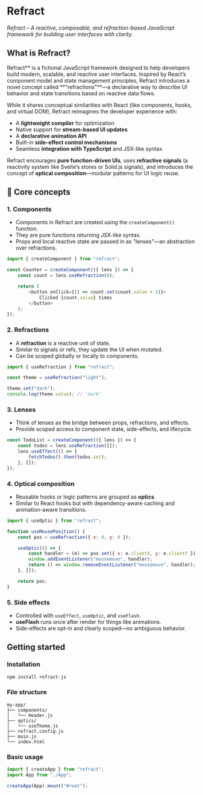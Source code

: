 # Refract

_Refract – A reactive, composable, and refraction-based JavaScript framework for building user interfaces with clarity._

## What is Refract?

Refract** is a fictional JavaScript framework designed to help developers build modern, scalable, and reactive user interfaces. Inspired by React’s component model and state management principles, Refract introduces a novel concept called **“refractions”\*\*—a declarative way to describe UI behavior and state transitions based on reactive data flows.

While it shares conceptual similarities with React (like components, hooks, and virtual DOM), Refract reimagines the developer experience with:

- A **lightweight compiler** for optimization
- Native support for **stream-based UI updates**
- A **declarative animation API**
- Built-in **side-effect control mechanisms**
- Seamless **integration with TypeScript** and JSX-like syntax

Refract encourages **pure function-driven UIs**, uses **refractive signals** (a reactivity system like Svelte’s stores or Solid.js signals), and introduces the concept of **optical composition**—modular patterns for UI logic reuse.

## 🎯 Core concepts

### 1. **Components**

- Components in Refract are created using the `createComponent()` function.
- They are pure functions returning JSX-like syntax.
- Props and local reactive state are passed in as "lenses"—an abstraction over refractions.

```js
import { createComponent } from "refract";

const Counter = createComponent(({ lens }) => {
	const count = lens.useRefraction(0);

	return (
		<button onClick={() => count.set(count.value + 1)}>
			Clicked {count.value} times
		</button>
	);
});
```

### 2. **Refractions**

- A **refraction** is a reactive unit of state.
- Similar to signals or refs, they update the UI when mutated.
- Can be scoped globally or locally to components.

```js
import { useRefraction } from "refract";

const theme = useRefraction("light");

theme.set("dark");
console.log(theme.value); // 'dark'
```

### 3. **Lenses**

- Think of lenses as the bridge between props, refractions, and effects.
- Provide scoped access to component state, side-effects, and lifecycle.

```js
const TodoList = createComponent(({ lens }) => {
	const todos = lens.useRefraction([]);
	lens.useEffect(() => {
		fetchTodos().then(todos.set);
	}, []);
});
```

### 4. **Optical composition**

- Reusable hooks or logic patterns are grouped as **optics**.
- Similar to React hooks but with dependency-aware caching and animation-aware transitions.

```js
import { useOptic } from "refract";

function useMousePosition() {
	const pos = useRefraction({ x: 0, y: 0 });

	useOptic(() => {
		const handler = (e) => pos.set({ x: e.clientX, y: e.clientY });
		window.addEventListener("mousemove", handler);
		return () => window.removeEventListener("mousemove", handler);
	}, []);

	return pos;
}
```

### 5. **Side effects**

- Controlled with `useEffect`, `useOptic`, and `useFlash`.
- **useFlash** runs once after render for things like animations.
- Side-effects are opt-in and clearly scoped—no ambiguous behavior.

## Getting started

### Installation

```bash
npm install refract-js
```

### File structure

```
my-app/
├── components/
│   └── Header.js
├── optics/
│   └── useTheme.js
├── refract.config.js
├── main.js
└── index.html
```

### Basic usage

```js
import { createApp } from "refract";
import App from "./App";

createApp(App).mount("#root");
```
